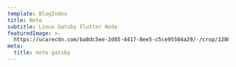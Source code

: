 ```yaml
---
template: BlogIndex
title: Note
subtitle: Linux Gatsby Flutter Node
featuredImage: >-
  https://ucarecdn.com/ba8dc5ee-2d85-4417-8ee5-c5ce95584a29/-/crop/1280x692/0,105/-/preview/
meta:
  title: note gatsby
---
```


